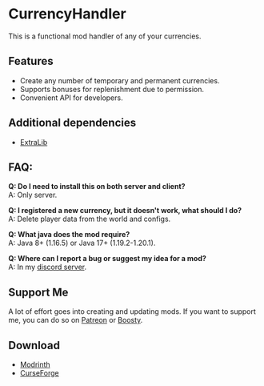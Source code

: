 # CurrencyHandler
This is a functional mod handler of any of your currencies.

## Features
* Create any number of temporary and permanent currencies.
* Supports bonuses for replenishment due to permission.
* Convenient API for developers.

## Additional dependencies
* [ExtraLib](https://modrinth.com/mod/extralib)

## FAQ:
**Q: Do I need to install this on both server and client?**  
A: Only server.

**Q: I registered a new currency, but it doesn't work, what should I do?**  
A: Delete player data from the world and configs.

**Q: What java does the mod require?**  
A: Java 8+ (1.16.5) or Java 17+ (1.19.2-1.20.1).

**Q: Where can I report a bug or suggest my idea for a mod?**     
A: In my [discord server](https://discord.gg/VSGEVagRPq).

## Support Me
A lot of effort goes into creating and updating mods. If you want to support me, you can do so on [Patreon](https://www.patreon.com/Vecoo) or [Boosty](https://boosty.to/vecoo).

## Download
* [Modrinth](https://modrinth.com/mod/currencyhandler)
* [CurseForge](https://www.curseforge.com/minecraft/mc-mods/currencyhandler)